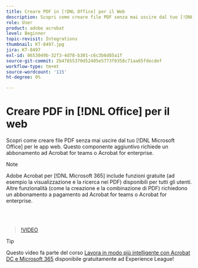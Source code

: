 ```yaml
---
title: Creare PDF in [!DNL Office] per il Web
description: Scopri come creare file PDF senza mai uscire dal tuo [!DNL Microsoft Office] per app web
role: User
product: adobe acrobat
level: Beginner
topic-revisit: Integrations
thumbnail: KT-8497.jpg
jira: KT-8497
exl-id: 0653049b-32f3-4d78-b301-c6c3b6d85a1f
source-git-commit: 2b47655370d52405e5773f0358c71aa65fdecdef
workflow-type: tm+mt
source-wordcount: '115'
ht-degree: 0%

---
```


# Creare PDF in [!DNL Office] per il web

Scopri come creare file PDF senza mai uscire dal tuo [!DNL Microsoft Office] per le app web. Questo componente aggiuntivo richiede un abbonamento ad Acrobat for teams o Acrobat for enterprise.

>[!NOTE]
>
>Adobe Acrobat per [!DNL Microsoft 365] include funzioni gratuite (ad esempio la visualizzazione e la ricerca nei PDF) disponibili per tutti gli utenti. Altre funzionalità (come la creazione e la combinazione di PDF) richiedono un abbonamento a pagamento ad Acrobat for teams o Acrobat for enterprise.

<br> 

>[!VIDEO](https://video.tv.adobe.com/v/337482?quality=12&learn=on&hidetitle=true)

>[!TIP]
>
>Questo video fa parte del corso [Lavora in modo più intelligente con Acrobat DC e Microsoft 365](https://experienceleague.adobe.com/?recommended=Acrobat-U-1-2021.microsoft365) disponibile gratuitamente ad Experience League!
